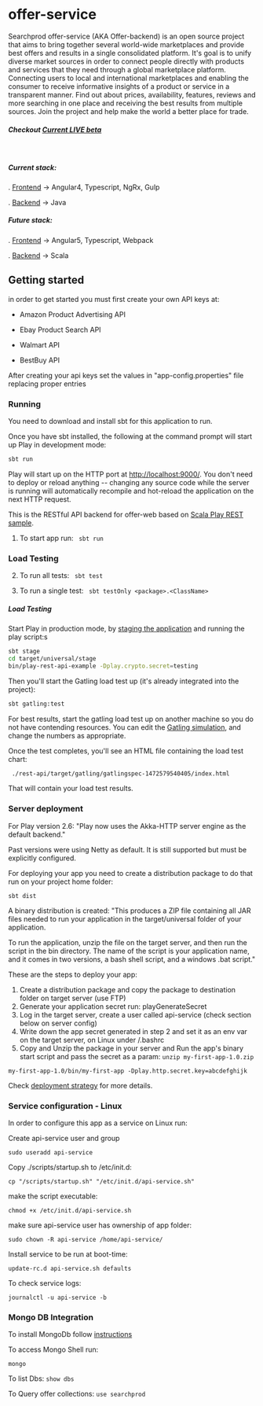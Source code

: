 # offer-service

Searchprod offer-service (AKA Offer-backend) is an open source project that aims to bring together several world-wide marketplaces and provide best offers and results in a single consolidated platform.
It's goal is to unify diverse market sources in order to connect people directly with products and services that they need through a global marketplace platform.
Connecting users to local and international marketplaces and enabling the consumer to receive informative insights of a product or service in a transparent manner.
Find out about prices, availability, features, reviews and more searching in one place and receiving the best results from multiple sources.
Join the project and help make the world a better place for trade.


##### Checkout [Current LIVE beta](https://searchprod.com)

&nbsp;&nbsp;

##### Current stack:

. [Frontend](https://github.com/guilhebl/offer-web) -> Angular4, Typescript, NgRx, Gulp

. [Backend](https://github.com/guilhebl/offer-java) -> Java

##### Future stack:

. [Frontend](https://github.com/guilhebl/angular-starter) -> Angular5, Typescript, Webpack

. [Backend](https://github.com/guilhebl/offer-service) -> Scala

## Getting started

in order to get started you must first create your own API keys at:

- Amazon Product Advertising API

- Ebay Product Search API

- Walmart API

- BestBuy API

After creating your api keys set the values in "app-config.properties" file replacing proper entries

### Running

You need to download and install sbt for this application to run.

Once you have sbt installed, the following at the command prompt will start up Play in development mode:

```bash
sbt run
```

Play will start up on the HTTP port at <http://localhost:9000/>.   You don't need to deploy or reload anything -- changing any source code while the server is running will automatically recompile and hot-reload the application on the next HTTP request.

This is the RESTful API backend for offer-web based on [Scala Play REST sample](https://github.com/playframework/play-scala-rest-api-example).

1. To start app run: ``` sbt run```
 
### Load Testing

2. To run all tests: ``` sbt test```

3. To run a single test: ``` sbt testOnly <package>.<ClassName>```


##### Load Testing


Start Play in production mode, by [staging the application](https://www.playframework.com/documentation/2.6.x/Deploying) and running the play script:s

```bash
sbt stage
cd target/universal/stage
bin/play-rest-api-example -Dplay.crypto.secret=testing
```

Then you'll start the Gatling load test up (it's already integrated into the project):

```bash
sbt gatling:test
```

For best results, start the gatling load test up on another machine so you do not have contending resources.  You can edit the [Gatling simulation](http://gatling.io/docs/2.2.2/general/simulation_structure.html#simulation-structure), and change the numbers as appropriate.

Once the test completes, you'll see an HTML file containing the load test chart:

```bash
 ./rest-api/target/gatling/gatlingspec-1472579540405/index.html
```

That will contain your load test results.


### Server deployment

For Play version 2.6: "Play now uses the Akka-HTTP server engine as the default backend."

Past versions were using Netty as default. It is still supported but must be explicitly configured.

For deploying your app you need to create a distribution package to do that run on your project home folder:

```sbt dist```

A binary distribution is created: "This produces a ZIP file containing all JAR files needed to run your application in the target/universal folder of your application.

To run the application, unzip the file on the target server, and then run the script in the bin directory. The name of the script is your application name, and it comes in two versions, a bash shell script, and a windows .bat script."

These are the steps to deploy your app:

1. Create a distribution package and copy the package to destination folder on target server (use FTP)
2. Generate your application secret run: playGenerateSecret
3. Log in the target server, create a user called api-service (check section below on server config)
4. Write down the app secret generated in step 2 and set it as an env var on the target server, on Linux under <HOME>/.bashrc
5. Copy and Unzip the package in your server and Run the app's binary start script and pass the secret as a param:
```unzip my-first-app-1.0.zip```

```my-first-app-1.0/bin/my-first-app -Dplay.http.secret.key=abcdefghijk```


Check [deployment strategy](https://www.playframework.com/documentation/2.6.x/Deploying)
for more details.

### Service configuration - Linux

In order to configure this app as a service on Linux run:

Create api-service user and group

```sudo useradd api-service```

Copy ./scripts/startup.sh to /etc/init.d:

```cp "/scripts/startup.sh" "/etc/init.d/api-service.sh"```

make the script executable:

```chmod +x /etc/init.d/api-service.sh```

make sure api-service user has ownership of app folder:

```sudo chown -R api-service /home/api-service/```

Install service to be run at boot-time:

```update-rc.d api-service.sh defaults```

To check service logs:

```journalctl -u api-service -b```

### Mongo DB Integration

To install MongoDb follow [instructions](https://docs.mongodb.com/manual/tutorial/install-mongodb-on-ubuntu/)

To access Mongo Shell run:

```mongo```

To list Dbs: ```show dbs```

To Query offer collections: 
```use searchprod```
